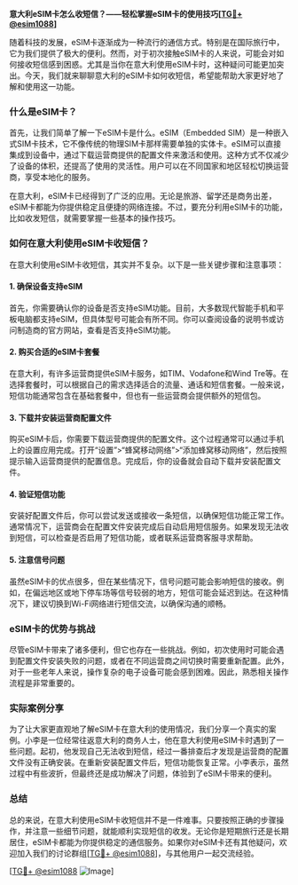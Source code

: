 **意大利eSIM卡怎么收短信？——轻松掌握eSIM卡的使用技巧[[TG💪+ @esim1088](https://t.me/s/esim1088)]**

随着科技的发展，eSIM卡逐渐成为一种流行的通信方式。特别是在国际旅行中，它为我们提供了极大的便利。然而，对于初次接触eSIM卡的人来说，可能会对如何接收短信感到困惑。尤其是当你在意大利使用eSIM卡时，这种疑问可能更加突出。今天，我们就来聊聊意大利的eSIM卡如何收短信，希望能帮助大家更好地了解和使用这一功能。

### 什么是eSIM卡？

首先，让我们简单了解一下eSIM卡是什么。eSIM（Embedded SIM）是一种嵌入式SIM卡技术，它不像传统的物理SIM卡那样需要单独的实体卡。eSIM可以直接集成到设备中，通过下载运营商提供的配置文件来激活和使用。这种方式不仅减少了设备的体积，还提高了使用的灵活性。用户可以在不同国家和地区轻松切换运营商，享受本地化的服务。

在意大利，eSIM卡已经得到了广泛的应用。无论是旅游、留学还是商务出差，eSIM卡都能为你提供稳定且便捷的网络连接。不过，要充分利用eSIM卡的功能，比如收发短信，就需要掌握一些基本的操作技巧。

### 如何在意大利使用eSIM卡收短信？

在意大利使用eSIM卡收短信，其实并不复杂。以下是一些关键步骤和注意事项：

#### 1. 确保设备支持eSIM

首先，你需要确认你的设备是否支持eSIM功能。目前，大多数现代智能手机和平板电脑都支持eSIM，但具体型号可能会有所不同。你可以查阅设备的说明书或访问制造商的官方网站，查看是否支持eSIM功能。

#### 2. 购买合适的eSIM卡套餐

在意大利，有许多运营商提供eSIM卡服务，如TIM、Vodafone和Wind Tre等。在选择套餐时，可以根据自己的需求选择适合的流量、通话和短信套餐。一般来说，短信功能通常包含在基础套餐中，但也有一些运营商会提供额外的短信包。

#### 3. 下载并安装运营商配置文件

购买eSIM卡后，你需要下载运营商提供的配置文件。这个过程通常可以通过手机上的设置应用完成。打开“设置”>“蜂窝移动网络”>“添加蜂窝移动网络”，然后按照提示输入运营商提供的配置信息。完成后，你的设备就会自动下载并安装配置文件。

#### 4. 验证短信功能

安装好配置文件后，你可以尝试发送或接收一条短信，以确保短信功能正常工作。通常情况下，运营商会在配置文件安装完成后自动启用短信服务。如果发现无法收到短信，可以检查是否启用了短信功能，或者联系运营商客服寻求帮助。

#### 5. 注意信号问题

虽然eSIM卡的优点很多，但在某些情况下，信号问题可能会影响短信的接收。例如，在偏远地区或地下停车场等信号较弱的地方，短信可能会延迟到达。在这种情况下，建议切换到Wi-Fi网络进行短信交流，以确保沟通的顺畅。

### eSIM卡的优势与挑战

尽管eSIM卡带来了诸多便利，但它也存在一些挑战。例如，初次使用时可能会遇到配置文件安装失败的问题，或者在不同运营商之间切换时需要重新配置。此外，对于一些老年人来说，操作复杂的电子设备可能会感到困难。因此，熟悉相关操作流程是非常重要的。

### 实际案例分享

为了让大家更直观地了解eSIM卡在意大利的使用情况，我们分享一个真实的案例。小李是一位经常往返意大利的商务人士，他在意大利使用eSIM卡时遇到了一些问题。起初，他发现自己无法收到短信，经过一番排查后才发现是运营商的配置文件没有正确安装。在重新安装配置文件后，短信功能恢复正常。小李表示，虽然过程中有些波折，但最终还是成功解决了问题，体验到了eSIM卡带来的便利。

### 总结

总的来说，在意大利使用eSIM卡收短信并不是一件难事。只要按照正确的步骤操作，并注意一些细节问题，就能顺利实现短信的收发。无论你是短期旅行还是长期居住，eSIM卡都能为你提供稳定的通信服务。如果你对eSIM卡还有其他疑问，欢迎加入我们的讨论群组[[TG💪+ @esim1088](https://t.me/s/esim1088)]，与其他用户一起交流经验。

[[TG💪+ @esim1088](https://t.me/s/esim1088) ![Image](https://i.postimg.cc/4NQfJmqS/Snipaste-2025-05-13-00-14-12.png)]